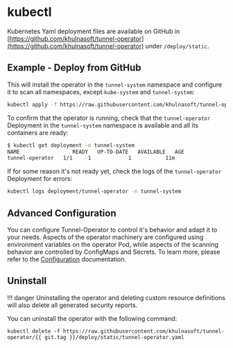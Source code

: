 # kubectl

Kubernetes Yaml deployment files are available on GitHub in [https://github.com/khulnasoft/tunnel-operator](https://github.com/khulnasoft/tunnel-operator) under `/deploy/static`.

## Example - Deploy from GitHub

This will install the operator in the `tunnel-system` namespace and configure it to scan all namespaces, except `kube-system` and `tunnel-system`:

```bash
kubectl apply -f https://raw.githubusercontent.com/khulnasoft/tunnel-operator/{{ git.tag }}/deploy/static/tunnel-operator.yaml
```

To confirm that the operator is running, check that the `tunnel-operator` Deployment in the `tunnel-system`
namespace is available and all its containers are ready:

```bash
$ kubectl get deployment -n tunnel-system
NAME                 READY   UP-TO-DATE   AVAILABLE   AGE
tunnel-operator   1/1     1            1           11m
```

If for some reason it's not ready yet, check the logs of the `tunnel-operator` Deployment for errors:

```bash
kubectl logs deployment/tunnel-operator -n tunnel-system
```

## Advanced Configuration

You can configure Tunnel-Operator to control it's behavior and adapt it to your needs. Aspects of the operator machinery are configured using environment variables on the operator Pod, while aspects of the scanning behavior are controlled by ConfigMaps and Secrets.
To learn more, please refer to the [Configuration](config) documentation.

## Uninstall

!!! danger
    Uninstalling the operator and deleting custom resource definitions will also delete all generated security reports.

You can uninstall the operator with the following command:

```
kubectl delete -f https://raw.githubusercontent.com/khulnasoft/tunnel-operator/{{ git.tag }}/deploy/static/tunnel-operator.yaml
```

[Settings]: ./../../settings.md
[Helm]: ./helm.md
